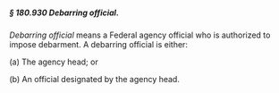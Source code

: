 ##### § 180.930 Debarring official. #####

*Debarring official* means a Federal agency official who is authorized to impose debarment. A debarring official is either:

(a) The agency head; or

(b) An official designated by the agency head.